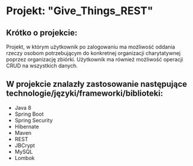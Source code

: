 # Projekt: "Give_Things_REST"


## Krótko o projekcie:
Projekt, w którym użytkownik po zalogowaniu ma możliwość oddania rzeczy osobom potrzebującym do konkretnej organizacji charytatywnej poprzez organizację zbiórki. Użytkownik ma również możliwość operacji CRUD na wszystkich danych.

## W projekcie znalazły zastosowanie następujące technologie/języki/frameworki/biblioteki:

- Java 8
- Spring Boot
- Spring Security
- Hibernate
- Maven
- REST
- JBCrypt
- MySQL
- Lombok


